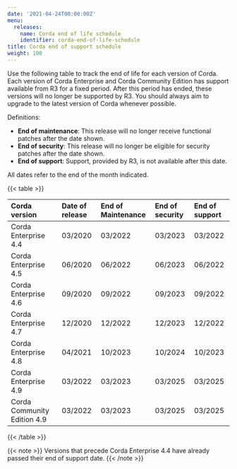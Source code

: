 ```yaml
---
date: '2021-04-24T00:00:00Z'
menu:
  releases:
    name: Corda end of life schedule
    identifier: corda-end-of-life-schedule
title: Corda end of support schedule
weight: 100
---
```


Use the following table to track the end of life for each version of Corda. Each version of Corda Enterprise and Corda Community Edition has support available from R3 for a fixed period. After this period has ended, these versions will no longer be supported by R3. You should always aim to upgrade to the latest version of Corda whenever possible.

Definitions:

* **End of maintenance**: This release will no longer receive functional patches after the date shown.
* **End of security**: This release will no longer be eligible for security patches after the date shown.
* **End of support**: Support, provided by R3, is not available after this date.


All dates refer to the end of the month indicated.

{{< table >}}

| Corda version | Date of release    | End of Maintenance | End of security | End of support |
| :------------- | :------------- | :-------------- | :------------ | :------------ |
| Corda Enterprise 4.4   | 03/2020 | 03/2022 | 03/2023 | 03/2022 |
| Corda Enterprise 4.5   | 06/2020 | 06/2022 | 06/2023 | 06/2022 |
| Corda Enterprise 4.6   | 09/2020 | 09/2022 | 09/2023 | 09/2022 |
| Corda Enterprise 4.7   | 12/2020 | 12/2022 | 12/2023 | 12/2022 |
| Corda Enterprise 4.8   | 04/2021 | 10/2023 | 10/2024 | 10/2023 |
| Corda Enterprise 4.9   | 03/2022 | 03/2023 | 03/2025 | 03/2025 |
| Corda Community Edition 4.9   | 03/2022 | 03/2023 | 03/2025 | 03/2025 |

{{< /table >}}

{{< note >}}
Versions that precede Corda Enterprise 4.4 have already passed their end of support date.
{{< /note >}}
